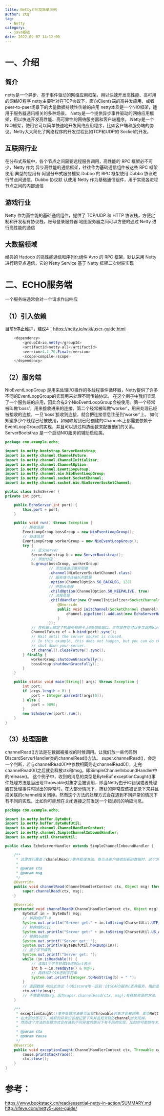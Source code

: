 ```yaml
---
title: Netty介绍及简单示例
author: ztq
tag:
  - Netty
category:
  - java基础
date: 2022-09-07 14:12:00
---
```

# 一、介绍
## 简介
netty是一个异步、基于事件驱动的网络应用框架，用以快速开发高性能、高可用的网络IO程序
netty主要针对在TCP协议下，面向Clients端的高并发应用，或者peer-to-peer场景下的大量数据持续性传输的应用
netty本质是一个NIO框架，适用于服务器通讯相关的多种场景。
Netty是一个提供异步事件驱动的网络应用框架，用以快速开发高性能、高可靠性的网络服务器和客户端程序。
Netty是一个NIO框架，使用它可以简单快速地开发网络应用程序，比如客户端和服务端的协议。Netty大大简化了网络程序的开发过程比如TCP和UDP的 Socket的开发。
## 互联网行业
在分布式系统中，各个节点之间需要远程服务调用，高性能的 RPC 框架必不可少，Netty 作为 异步高性能的通信框架，往往作为基础通信组件被这些 RPC 框架使用
典型的应用有:阿里分布式服务框架 Dubbo 的 RPC 框架使用 Dubbo 协议进行节点间通信，Dubbo 协议默 认使用 Netty 作为基础通信组件，用于实现各进程节点之间的内部通信
## 游戏行业
Netty 作为高性能的基础通信组件，提供了 TCP/UDP 和 HTTP 协议栈，方便定制和开发私有协议栈，账号登录服务器
地图服务器之间可以方便的通过 Netty 进行高性能的通信
## 大数据领域
经典的 Hadoop 的高性能通信和序列化组件 Avro 的 RPC 框架，默认采用 Netty 进行跨界点通信，它的 Netty Service 基于 Netty 框架二次封装实现
# 二、ECHO服务端
一个服务端通常会对一个请求作出响应
## （1）引入依赖
目前5停止维护，建议4：https://netty.io/wiki/user-guide.html
```java
    <dependency>
        <groupId>io.netty</groupId>
        <artifactId>netty-all</artifactId>
        <version>4.1.70.Final</version>
        <scope>compile</scope>
    </dependency>
```
## （2）服务端
NioEventLoopGroup 是用来处理I/O操作的多线程事件循环器，Netty提供了许多不同的EventLoopGroup的实现用来处理不同传输协议。
在这个例子中我们实现了一个服务端的应用，因此会有2个NioEventLoopGroup会被使用。第一个经常被叫做‘boss’，用来接收进来的连接。第二个经常被叫做‘worker’，用来处理已经被接收的连接，一旦‘boss’接收到连接，就会把连接信息注册到‘worker’上。
如何知道多少个线程已经被使用，如何映射到已经创建的Channels上都需要依赖于EventLoopGroup的实现，并且可以通过构造函数来配置他们的关系。
ServerBootstrap 是一个启动NIO服务的辅助启动类。
```java
package com.example.echo;

import io.netty.bootstrap.ServerBootstrap;
import io.netty.channel.ChannelFuture;
import io.netty.channel.ChannelInitializer;
import io.netty.channel.ChannelOption;
import io.netty.channel.EventLoopGroup;
import io.netty.channel.nio.NioEventLoopGroup;
import io.netty.channel.socket.SocketChannel;
import io.netty.channel.socket.nio.NioServerSocketChannel;

public class EchoServer {
private int port;

    public EchoServer(int port) {
        this.port = port;
    }

    public void run() throws Exception {
        // 接收连接
        EventLoopGroup bossGroup = new NioEventLoopGroup();
        // 处理信息
        EventLoopGroup workerGroup = new NioEventLoopGroup();
        try {
            // 定义server
            ServerBootstrap b = new ServerBootstrap();
            // 添加分组
            b.group(bossGroup, workerGroup)
                    // 添加通道设置非阻塞
                    .channel(NioServerSocketChannel.class)
                    // 服务端可连接队列数量
                    .option(ChannelOption.SO_BACKLOG, 128)
                    // 开启长连接
                    .childOption(ChannelOption.SO_KEEPALIVE, true)
                    // 流程处理
                    .childHandler(new ChannelInitializer<SocketChannel>() {
                        @Override
                        public void initChannel(SocketChannel channel) {
                            channel.pipeline().addLast(new EchoServerHandler());
                        }
                    });
            // 在机器上绑定了机器所有网卡上的8080端口。当然现在你可以多次调用bind()方法(基于不同绑定地址)。
            ChannelFuture cf = b.bind(port).sync();
            // Wait until the server socket is closed.
            // In this example, this does not happen, but you can do that to gracefully
            // shut down your server.
            cf.channel().closeFuture().sync();
        } finally {
            workerGroup.shutdownGracefully();
            bossGroup.shutdownGracefully();
        }
    }

    public static void main(String[] args) throws Exception {
        int port;
        if (args.length > 0) {
            port = Integer.parseInt(args[0]);
        } else {
            port = 9098;
        }
        new EchoServer(port).run();
    }
}
```
## （3）处理函数
channelRead()方法是在数据被接收的时候调用。让我们放一些代码到DiscardServerHandler类的channelRead()方法。
super.channelRead()，会走一个判断，若与channelRead0()中参数相同则走channelRead0()，走完channelRead0()之后就会释放ctx和msg，即SimpleChannelInboundHandler中的release()。
这个例子中，收到的消息的类型是ByteBuf
exceptionCaught()事件处理方法是当出现Throwable对象才会被调用，即当Netty由于IO错误或者处理器在处理事件时抛出的异常时。在大部分情况下，捕获的异常应该被记录下来并且把关联的channel给关闭掉。然而这个方法的处理方式会在遇到不同异常的情况下有不同的实现，比如你可能想在关闭连接之前发送一个错误码的响应消息。
```java
package com.example.echo;

import io.netty.buffer.ByteBuf;
import io.netty.buffer.ByteBufUtil;
import io.netty.channel.ChannelHandlerContext;
import io.netty.channel.SimpleChannelInboundHandler;
import io.netty.util.CharsetUtil;

public class EchoServerHandler extends SimpleChannelInboundHandler {

    /**
     * 这里我们覆盖了chanelRead()事件处理方法。每当从客户端收到新的数据时，这个方法会在收到消息时被调用，这个例子中，收到的消息的类型是ByteBuf
     *
     * @param ctx
     * @param msg
     */
    @Override
    public void channelRead(ChannelHandlerContext ctx, Object msg) throws Exception {
        super.channelRead(ctx, msg);
    }

    @Override
    protected void channelRead0(ChannelHandlerContext ctx, Object msg) throws Exception {
        ByteBuf in = (ByteBuf) msg;
        // 转换成UFT-8
        System.out.println("Server get:" + in.toString(CharsetUtil.UTF_8));
        // 转换成ASCII
        System.out.println("Server get:" + in.toString(CharsetUtil.US_ASCII));
        // 转换16进制
        System.out.printf("Server get: ");
        System.out.println(ByteBufUtil.hexDump(in));
        // 逐个字节读取
        System.out.printf("Server get: ");
        while (in.isReadable()) {
            // 读取1个字节转成10进制int表示
            int b = in.readByte() & 0xFF;
            // 再转成2个16进制字符串
            System.out.printf(Integer.toHexString(b) + " ");
        }
        // 返回数据 响应式协议 (与Discard唯一区别：DISCARD服务(丢弃服务，指的是会忽略所有接收的数据的一种协议))
        ctx.write(msg);
        // 不需要释放msg，因为super.channelRead(ctx, msg);有释放资源的方法。
    }

    /**
     * exceptionCaught()事件处理方法是当出现Throwable对象才会被调用，即当Netty由于IO错误或者处理器在处理事件时抛出的异常时。
     * 在大部分情况下，捕获的异常应该被记录下来并且把关联的channel给关闭掉。
     * 然而这个方法的处理方式会在遇到不同异常的情况下有不同的实现，比如你可能想在关闭连接之前发送一个错误码的响应消息。
     *
     * @param ctx
     * @param cause
     */
    @Override
    public void exceptionCaught(ChannelHandlerContext ctx, Throwable cause) {
        cause.printStackTrace();
        ctx.close();
    }
}
```

# 参考：
https://www.bookstack.cn/read/essential-netty-in-action/SUMMARY.md
http://ifeve.com/netty5-user-guide/
